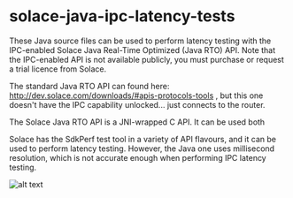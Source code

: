 # solace-java-ipc-latency-tests

These Java source files can be used to perform latency testing with the IPC-enabled Solace Java Real-Time Optimized (Java RTO) API.  Note that the IPC-enabled API is not available publicly, you must purchase or request a trial licence from Solace.


The standard Java RTO API can found here: http://dev.solace.com/downloads/#apis-protocols-tools , but this one doesn't have the IPC capability unlocked... just connects to the router.

 
The Solace Java RTO API is a JNI-wrapped C API.  It can be used both 


Solace has the SdkPerf test tool in a variety of API flavours, and it can be used to perform latency testing.  However, the Java one uses millisecond resolution, which is not accurate enough when performing IPC latency testing.


![alt text](https://github.com/aaron-613/solace-java-ipc-latency-tests/solace-ipc-latencies.png "Latency Graph")


